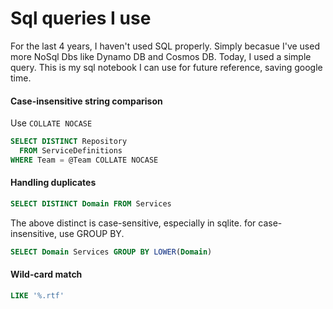 # Sql queries I use

For the last 4 years, I haven't used SQL properly. Simply becasue I've used more NoSql Dbs like Dynamo DB and Cosmos DB. Today, I used a simple query. This is my sql notebook I can use for future reference, saving google time.

#### Case-insensitive string comparison

Use `COLLATE NOCASE`

```sql
SELECT DISTINCT Repository 
  FROM ServiceDefinitions 
WHERE Team = @Team COLLATE NOCASE
```

#### Handling duplicates

```sql
SELECT DISTINCT Domain FROM Services
```

The above distinct is case-sensitive, especially in sqlite. for case-insensitive, use GROUP BY.

```sql
SELECT Domain Services GROUP BY LOWER(Domain)
```

#### Wild-card match

```sql
LIKE '%.rtf'
```

